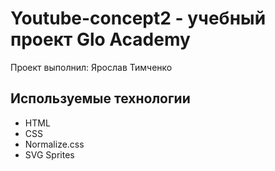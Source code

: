# Youtube-concept2 - учебный проект Glo Academy
Проект выполнил: Ярослав Тимченко

## Используемые технологии 
- HTML
- CSS
- Normalize.css
- SVG Sprites
